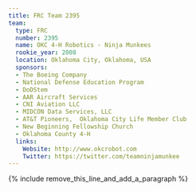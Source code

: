 ```yaml
---
title: FRC Team 2395
team:
  type: FRC
  number: 2395
  name: OKC 4-H Robotics - Ninja Munkees
  rookie_year: 2008
  location: Oklahoma City, Oklahoma, USA
  sponsors:
  - The Boeing Company
  - National Defense Education Program
  - DoDStem
  - AAR Aircraft Services
  - CNI Aviation LLC
  - MIDCON Data Services, LLC
  - AT&T Pioneers,  Oklahoma City Life Member Club
  - New Beginning Fellowship Church
  - Oklahoma County 4-H
  links:
    Website: http://www.okcrobot.com
    Twitter: https://twitter.com/teamninjamunkee
---
```


{% include remove_this_line_and_add_a_paragraph %}